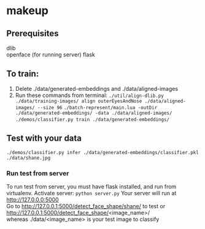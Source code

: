 # makeup

## Prerequisites
dlib  
openface
(for running server) flask   

## To train:
1. Delete ./data/generated-embeddings and ./data/aligned-images
2. Run these commands from terminal:
`./util/align-dlib.py ./data/training-images/ align outerEyesAndNose ./data/aligned-images/ --size 96`
`./batch-represent/main.lua -outDir ./data/generated-embeddings/ -data ./data/aligned-images/`
`./demos/classifier.py train ./data/generated-embeddings/`   

## Test with your data
`./demos/classifier.py infer ./data/generated-embeddings/classifier.pkl ./data/shane.jpg`  

### Run test from server
To run test from server, you must have flask installed, and run from virtualenv.
Activate server:
`python server.py`
Your server will run at http://127.0.0.0:5000   
Go to http://127.0.0.1:5000/detect_face_shape/shane/ to test or http://127.0.0.1:5000/detect_face_shape/<image_name>/   
whereas ./data/<image_name> is your test image to classify
